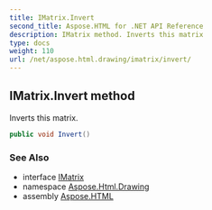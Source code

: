 ```yaml
---
title: IMatrix.Invert
second_title: Aspose.HTML for .NET API Reference
description: IMatrix method. Inverts this matrix
type: docs
weight: 110
url: /net/aspose.html.drawing/imatrix/invert/
---
```

## IMatrix.Invert method

Inverts this matrix.

```csharp
public void Invert()
```

### See Also

* interface [IMatrix](../)
* namespace [Aspose.Html.Drawing](../../../aspose.html.drawing/)
* assembly [Aspose.HTML](../../../)
